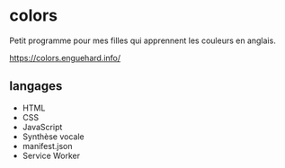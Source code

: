 # colors

Petit programme pour mes filles qui apprennent les couleurs en anglais.

https://colors.enguehard.info/

## langages

* HTML
* CSS
* JavaScript
* Synthèse vocale
* manifest.json
* Service Worker
